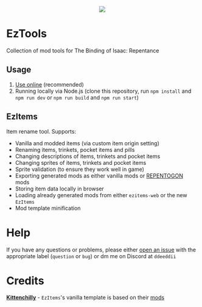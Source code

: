 <p align="center">
  <img src="https://i.imgur.com/bBnmDIZ.png" />
</p>

# EzTools

Collection of mod tools for The Binding of Isaac: Repentance

## Usage

1. [Use online](https://isaac.d3d1.xyz) (recommended)
2. Running locally via Node.js (clone this repository, run `npm install` and `npm run dev` or `npm run build` and `npm run start`)

## EzItems

Item rename tool. Supports:

- Vanilla and modded items (via custom item origin setting)
- Renaming items, trinkets, pocket items and pills
- Changing descriptions of items, trinkets and pocket items
- Changing sprites of items, trinkets and pocket items
- Sprite validation (to ensure they work well in game)
- Exporting generated mods as either vanilla mods or [REPENTOGON](https://repentogon.com/) mods
- Storing item data locally in browser
- Loading already generated mods from either `ezitems-web` or the new `EzItems`
- Mod template minification

# Help

If you have any questions or problems, please either [open an issue](https://github.com/ddeeddii/eztools/issues) with the appropriate label (`question` or `bug`) or dm me on Discord at `ddeeddii`

# Credits

**[Kittenchilly](https://steamcommunity.com/id/kittenchilly)** - `EzItems`'s vanilla template is based on their [mods](https://steamcommunity.com/sharedfiles/filedetails/?id=2606524433)
